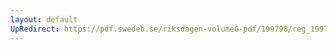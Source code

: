 ```yaml
---
layout: default
UpRedirect: https://pdf.swedeb.se/riksdagen-volumeG-pdf/199798/reg_199798/reg_199798_0101.pdf
---
```

